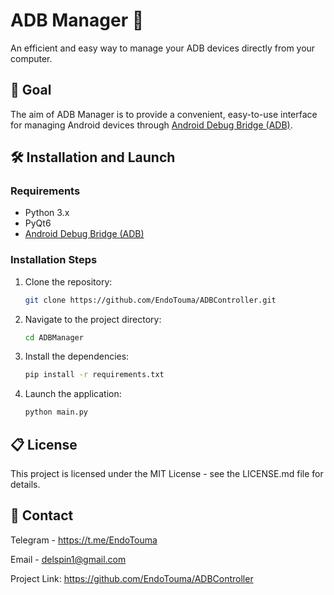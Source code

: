 # ADB Manager 🚀

An efficient and easy way to manage your ADB devices directly from your computer.

## 🎯 Goal

The aim of ADB Manager is to provide a convenient, easy-to-use interface for managing Android devices through [Android Debug Bridge (ADB)](https://developer.android.com/studio/command-line/adb).

## 🛠️ Installation and Launch

### Requirements

- Python 3.x
- PyQt6
- [Android Debug Bridge (ADB)](https://developer.android.com/studio/releases/platform-tools)

### Installation Steps

1. Clone the repository:
   ```sh
   git clone https://github.com/EndoTouma/ADBController.git
   
2. Navigate to the project directory:
    ```sh
    cd ADBManager
   
3. Install the dependencies:
    ```sh
   pip install -r requirements.txt
   
4. Launch the application:
    ```sh
   python main.py
   
## 📋 License
This project is licensed under the MIT License - see the LICENSE.md file for details.

## 📧 Contact
Telegram - https://t.me/EndoTouma

Email - delspin1@gmail.com

Project Link: https://github.com/EndoTouma/ADBController
